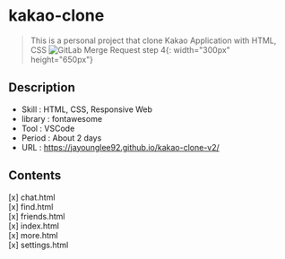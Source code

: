 # kakao-clone

> This is a personal project that clone Kakao Application with HTML, CSS
> ![GitLab Merge Request step 4](/_info-img/info-kakao-01.gif){: width="300px" height="650px"}

## Description
- Skill : HTML, CSS, Responsive Web
- library : fontawesome
- Tool : VSCode
- Period : About 2 days
- URL : https://jayounglee92.github.io/kakao-clone-v2/

## Contents
[x] chat.html  
[x] find.html  
[x] friends.html  
[x] index.html  
[x] more.html  
[x] settings.html